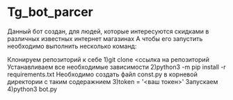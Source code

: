 # Tg_bot_parcer
Данный бот создан, для людей, которые интересуются скидками в различных известных интернет магазинах
А чтобы его запустить необходимо выполнить несколько команд:

Клонируем репозиторий к себе
  1)git clone <ссылка на репозиторий
Устанавливаем все необходимые зависимости
  2)python3 -m pip install -r requirements.txt
Необходимо создать файл const.py в корневой директории с таким содеражнием
  3)token = '<ваш токен>'
Запускаем
  4)python3 bot.py
